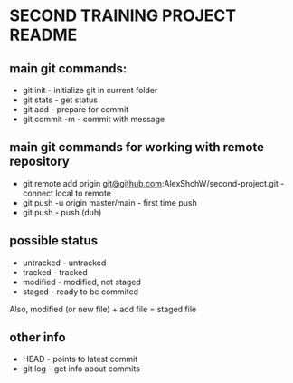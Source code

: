 # SECOND TRAINING PROJECT README

## main git commands:
* git init - initialize git in current folder 
* git stats - get status 
* git add - prepare for commit
* git commit -m - commit with message 

## main git commands for working with remote repository
* git remote add origin git@github.com:AlexShchW/second-project.git - connect local to remote
* git push -u origin master/main - first time push 
* git push - push (duh)


## possible status 
* untracked - untracked
* tracked - tracked 
* modified - modified, not staged 
* staged - ready to be commited 

Also, modified (or new file) + add file = staged file 

## other info 
* HEAD - points to latest commit 
* git log - get info about commits 